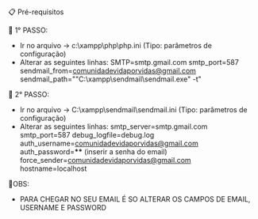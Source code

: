 📋 Pré-requisitos

🔧 1° PASSO:

- Ir no arquivo -> c:\xampp\php\php.ini (Tipo: parâmetros de configuração)
- Alterar as seguintes linhas:
  SMTP=smtp.gmail.com
  smtp_port=587
  sendmail_from=comunidadevidaporvidas@gmail.com
  sendmail_path="\"C:\xampp\sendmail\sendmail.exe\" -t"

🔧 2° PASSO:

- Ir no arquivo -> C:\xampp\sendmail\sendmail.ini (Tipo: parâmetros de configuração)
- Alterar as seguintes linhas:
  smtp_server=smtp.gmail.com
  smtp_port=587
  debug_logfile=debug.log
  auth_username=comunidadevidaporvidas@gmail.com
  auth_password=**\*\*** (inserir a senha do email)
  force_sender=comunidadevidaporvidas@gmail.com
  hostname=localhost

📌OBS:

- PARA CHEGAR NO SEU EMAIL É SO ALTERAR OS CAMPOS DE EMAIL, USERNAME E PASSWORD
